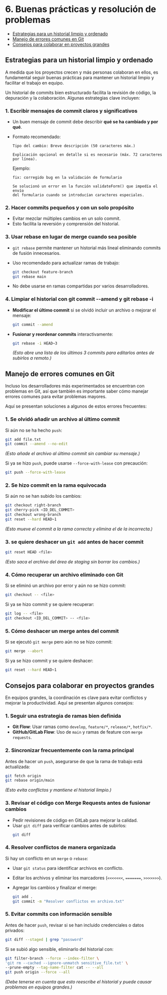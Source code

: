 # 6. Buenas prácticas y resolución de problemas

- [Estrategias para un historial limpio y ordenado](#estrategias-para-un-historial-limpio-y-ordenado)
- [Manejo de errores comunes en Git](#manejo-de-errores-comunes-en-git)
- [Consejos para colaborar en proyectos grandes](#consejos-para-colaborar-en-proyectos-grandes)

## Estrategias para un historial limpio y ordenado

A medida que los proyectos crecen y más personas colaboran en ellos, es fundamental seguir buenas prácticas para mantener un historial limpio y facilitar el trabajo en equipo.

Un historial de commits bien estructurado facilita la revisión de código, la depuración y la colaboración. Algunas estrategias clave incluyen:

### 1. Escribir mensajes de commit claros y significativos

- Un buen mensaje de commit debe describir **qué se ha cambiado y por qué**.
- Formato recomendado:

  ```
  Tipo del cambio: Breve descripción (50 caracteres máx.)
  
  Explicación opcional en detalle si es necesario (máx. 72 caracteres por línea).
  ```
  Ejemplo:

  ```
  fix: corregido bug en la validación de formulario
  
  Se solucionó un error en la función validateForm() que impedía el envío
  del formulario cuando se introducían caracteres especiales.
  ```

### 2. Hacer commits pequeños y con un solo propósito

- Evitar mezclar múltiples cambios en un solo commit.
- Esto facilita la reversión y comprensión del historial.

### 3. Usar rebase en lugar de merge cuando sea posible

- `git rebase` permite mantener un historial más lineal eliminando commits de fusión innecesarios.
- Uso recomendado para actualizar ramas de trabajo:

  ```bash
  git checkout feature-branch
  git rebase main
  ```
- No debe usarse en ramas compartidas por varios desarrolladores.

### 4. Limpiar el historial con git commit --amend y git rebase -i

- **Modificar el último commit** si se olvidó incluir un archivo o mejorar el mensaje:

  ```bash
  git commit --amend
  ```
- **Fusionar y reordenar commits** interactivamente:

  ```bash
  git rebase -i HEAD~3
  ```
  *(Esto abre una lista de los últimos 3 commits para editarlos antes de subirlos a remoto.)*

## Manejo de errores comunes en Git

Incluso los desarrolladores más experimentados se encuentran con problemas en Git, así que también es importante saber cómo manejar errores comunes para evitar problemas mayores.

Aquí se presentan soluciones a algunos de estos errores frecuentes:

### 1. Se olvidó añadir un archivo al último commit

Si aún no se ha hecho `push`:

```bash
git add file.txt
git commit --amend --no-edit
```
*(Esto añade el archivo al último commit sin cambiar su mensaje.)*

Si ya se hizo `push`, puede usarse `--force-with-lease` con precaución:

```bash
git push --force-with-lease
```

### 2. Se hizo commit en la rama equivocada

Si aún no se han subido los cambios:

```bash
git checkout right-branch
git cherry-pick <ID_DEL_COMMIT>
git checkout wrong-branch
git reset --hard HEAD~1
```
*(Esto mueve el commit a la rama correcta y elimina el de la incorrecta.)*

### 3. se quiere deshacer un `git add` antes de hacer commit

```bash
git reset HEAD <file>
```
*(Esto saca el archivo del área de staging sin borrar los cambios.)*

### 4. Cómo recuperar un archivo eliminado con Git

Si se eliminó un archivo por error y aún no se hizo commit:

```bash
git checkout -- <file>
```
Si ya se hizo commit y se quiere recuperar:

```bash
git log -- <file>
git checkout <ID_DEL_COMMIT> -- <file>
```

### 5. Cómo deshacer un merge antes del commit

Si se ejecutó `git merge` pero aún no se hizo commit:

```bash
git merge --abort
```
Si ya se hizo commit y se quiere deshacer:

```bash
git reset --hard HEAD~1
```

## Consejos para colaborar en proyectos grandes

En equipos grandes, la coordinación es clave para evitar conflictos y mejorar la productividad. Aquí se presentan algunos consejos:

### 1. Seguir una estrategia de ramas bien definida

- **Git Flow**: Usar ramas como `develop`, `feature/*`, `release/*`, `hotfix/*`.
- **GitHub/GitLab Flow**: Uso de `main` y ramas de feature con `merge requests`.

### 2. Sincronizar frecuentemente con la rama principal

Antes de hacer un `push`, asegurarse de que la rama de trabajo está actualizada:

```bash
git fetch origin
git rebase origin/main
```
*(Esto evita conflictos y mantiene el historial limpio.)*

### 3. Revisar el código con Merge Requests antes de fusionar cambios

- Pedir revisiones de código en GitLab para mejorar la calidad.
- Usar `git diff` para verificar cambios antes de subirlos:
  ```bash
  git diff
  ```

### 4. Resolver conflictos de manera organizada

Si hay un conflicto en un `merge` o `rebase`:
- Usar `git status` para identificar archivos en conflicto.
- Editar los archivos y eliminar los marcadores (`<<<<<<<`, `=======`, `>>>>>>>`).
- Agregar los cambios y finalizar el merge:

  ```bash
  git add .
  git commit -m "Resolver conflictos en archivo.txt"
  ```

### 5. Evitar commits con información sensible

Antes de hacer `push`, revisar si se han incluido credenciales o datos privados:

```bash
git diff --staged | grep "password"
```
Si se subió algo sensible, eliminarlo del historial con:

```bash
git filter-branch --force --index-filter \
'git rm --cached --ignore-unmatch sensitive_file.txt' \
--prune-empty --tag-name-filter cat -- --all
git push origin --force --all
```
*(Debe tenerse en cuenta que esto reescribe el historial y puede causar problemas en equipos grandes.)*
